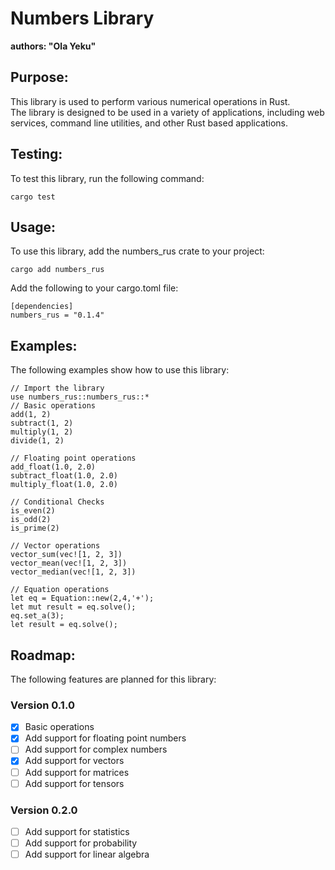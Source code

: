 # Numbers Library
**authors: "Ola Yeku"**
## Purpose:
This library is used to perform various numerical operations in Rust.  
The library is designed to be used in a variety of applications, including web services, command line utilities, and other Rust based applications.

## Testing:
To test this library, run the following command:
```
cargo test
```
## Usage: 
To use this library, add the numbers_rus crate to your project:
```
cargo add numbers_rus 
```


Add the following to your cargo.toml file:
```
[dependencies]
numbers_rus = "0.1.4"
```


## Examples:
The following examples show how to use this library:

``` 
// Import the library
use numbers_rus::numbers_rus::*
// Basic operations
add(1, 2)
subtract(1, 2)
multiply(1, 2)
divide(1, 2)
```
```
// Floating point operations
add_float(1.0, 2.0)
subtract_float(1.0, 2.0)
multiply_float(1.0, 2.0)
````
````
// Conditional Checks
is_even(2)
is_odd(2)
is_prime(2)
````
````
// Vector operations
vector_sum(vec![1, 2, 3])
vector_mean(vec![1, 2, 3])
vector_median(vec![1, 2, 3])
````

````
// Equation operations
let eq = Equation::new(2,4,'+');
let mut result = eq.solve();
eq.set_a(3);
let result = eq.solve();
````



## Roadmap:
The following features are planned for this library:

### Version 0.1.0
- [x] Basic operations
- [x] Add support for floating point numbers
- [ ] Add support for complex numbers
- [x] Add support for vectors
- [ ] Add support for matrices
- [ ] Add support for tensors
### Version 0.2.0
- [ ] Add support for statistics
- [ ] Add support for probability
- [ ] Add support for linear algebra
